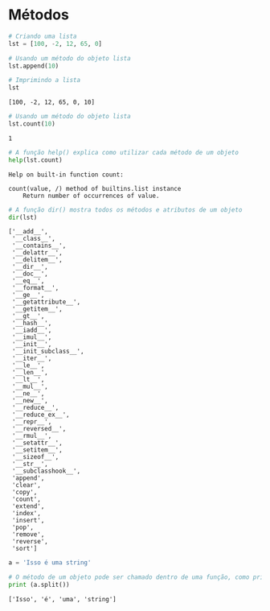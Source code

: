 # Métodos


```python
# Criando uma lista
lst = [100, -2, 12, 65, 0]
```


```python
# Usando um método do objeto lista
lst.append(10)
```


```python
# Imprimindo a lista
lst
```




    [100, -2, 12, 65, 0, 10]




```python
# Usando um método do objeto lista
lst.count(10)
```




    1




```python
# A função help() explica como utilizar cada método de um objeto
help(lst.count)
```

    Help on built-in function count:
    
    count(value, /) method of builtins.list instance
        Return number of occurrences of value.
    
    


```python
# A função dir() mostra todos os métodos e atributos de um objeto
dir(lst)
```




    ['__add__',
     '__class__',
     '__contains__',
     '__delattr__',
     '__delitem__',
     '__dir__',
     '__doc__',
     '__eq__',
     '__format__',
     '__ge__',
     '__getattribute__',
     '__getitem__',
     '__gt__',
     '__hash__',
     '__iadd__',
     '__imul__',
     '__init__',
     '__init_subclass__',
     '__iter__',
     '__le__',
     '__len__',
     '__lt__',
     '__mul__',
     '__ne__',
     '__new__',
     '__reduce__',
     '__reduce_ex__',
     '__repr__',
     '__reversed__',
     '__rmul__',
     '__setattr__',
     '__setitem__',
     '__sizeof__',
     '__str__',
     '__subclasshook__',
     'append',
     'clear',
     'copy',
     'count',
     'extend',
     'index',
     'insert',
     'pop',
     'remove',
     'reverse',
     'sort']




```python
a = 'Isso é uma string'
```


```python
# O método de um objeto pode ser chamado dentro de uma função, como print()
print (a.split())
```

    ['Isso', 'é', 'uma', 'string']
    
